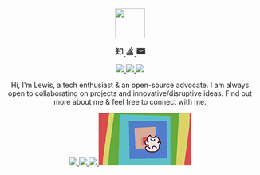 <div align="center">
  <a href="https://github.com/taseikyo">
    <img width="60" height="60" src="https://avatars3.githubusercontent.com/u/23132915?s=460&u=6aed8d3229553ec6e00d1f8a684df0cd4d4a9abd&v=4" />
  </a>
  <br>
  <p>
    <a href="https://www.zhihu.com/people/qing-shen-bu-shou-luv">
      <img width="18" height="18" src="https://github.com/taseikyo/taseikyo/blob/master/images/zhihu.svg" title="zhihu" />
    </a>
    <a href="https://stackoverflow.com/users/7669794/taseikyo">
      <img width="18" height="18" src="https://github.com/taseikyo/taseikyo/blob/master/images/stackoverflow.svg" title="stackoverflow" />
    </a>
    <a href="mailto:taseikyo@qq.com">
      <img width="18" height="18" src="https://github.com/taseikyo/taseikyo/blob/master/images/email.svg" title="email" />
    </a>
  </p>
  <p>
  	<a href="https://github.com/taseikyo">
  	  <img src="https://badges.frapsoft.com/os/v1/open-source.svg?v=103">
  	</a>
  	<a href="https://github.com/taseikyo">
  	  <img src="https://img.shields.io/github/followers/taseikyo.svg?lable=GitHub&style=social">
  	</a>
  	<a href="https://github.com/taseikyo">
  	  <img src="https://visitor-badge.laobi.icu/badge?page_id=taseikyo.taseikyo">
  	</a>
  </p>
  <p>Hi, I'm Lewis, a tech enthusiast & an open-source advocate. I am always open to collaborating on projects and innovative/disruptive ideas. Find out more about me & feel free to connect with me.</p>
  <p>
    <a href="https://github.com/taseikyo">
      <img src="https://github-readme-stats.vercel.app/api?username=taseikyo&show_icons=true&hide_border=true" />
      <img src="https://github-readme-stats.vercel.app/api/top-langs/?username=taseikyo&hide_border=true&layout=compact&langs_count=8" />
      <img src="https://github-profile-trophy.vercel.app/?username=taseikyo" />
      <img src="https://github.com/taseikyo/taseikyo/blob/master/images/2.gif" />
    </a>
</div>
